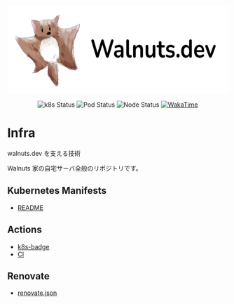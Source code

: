 <p align="center">
    <img src="./static/logo.png" alt="walnuts" height="200px" width="auto" />
</p>

<p align="center">
  <img src="https://walnuts1018.github.io/infra/k8sStatus.svg" alt="k8s Status" />
  <img src="https://walnuts1018.github.io/infra/podStatus.svg" alt="Pod Status" />
  <img src="https://walnuts1018.github.io/infra/nodeStatus.svg" alt="Node Status" />
  <a href="https://wakatime.com/badge/user/981e52dd-a7ab-4b00-9a71-125be9dc2de6/project/07d86b66-ede6-45aa-a456-0985d4aed1a9" alt="WakaTime">
      <img src="https://wakatime.com/badge/user/981e52dd-a7ab-4b00-9a71-125be9dc2de6/project/07d86b66-ede6-45aa-a456-0985d4aed1a9.svg" alt="WakaTime" />
  </a>
</p>

# Infra

walnuts.dev を支える技術

Walnuts 家の自宅サーバ全般のリポジトリです。

## Kubernetes Manifests

- [README](./k8s/README.md)

## Actions

- [k8s-badge](./.github/workflows/badge.yaml)
- [CI](./.github/workflows/k8s.yaml)

## Renovate

- [renovate.json](./renovate.json5) 
